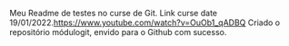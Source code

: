Meu Readme de testes no curse de Git.
Link  curse date 19/01/2022.https://www.youtube.com/watch?v=OuOb1_qADBQ
Criado o repositório módulogit, envido para o Github com sucesso.